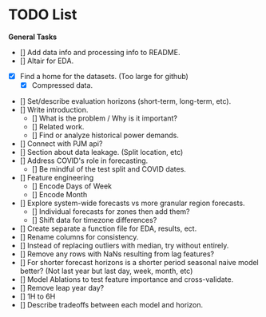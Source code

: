 # TODO List

**General Tasks**
- [] Add data info and processing info to README.
- [] Altair for EDA.
- [X] Find a home for the datasets. (Too large for github)
    - [X] Compressed data.
- [] Set/describe evaluation horizons (short-term, long-term, etc).
- [] Write introduction.
    - [] What is the problem / Why is it important?
    - [] Related work.
    - [] Find or analyze historical power demands.
- [] Connect with PJM api?
- [] Section about data leakage. (Split location, etc)
- [] Address COVID's role in forecasting.
    - [] Be mindful of the test split and COVID dates.
- [] Feature engineering
    - [] Encode Days of Week
    - [] Encode Month
- [] Explore system-wide forecasts vs more granular region forecasts.
    - [] Individual forecasts for zones then add them?
    - [] Shift data for timezone differences?
- [] Create separate a function file for EDA, results, ect.
- [] Rename columns for consistency.
- [] Instead of replacing outliers with median, try without entirely.
- [] Remove any rows with NaNs resulting from lag features?
- [] For shorter forecast horizons is a shorter period seasonal naive model better? (Not last year but last day, week, month, etc)
- [] Model Ablations to test feature importance and cross-validate.
- [] Remove leap year day?
- [] 1H to 6H
- [] Describe tradeoffs between each model and horizon.